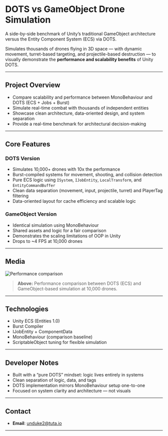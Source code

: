 # DOTS vs GameObject Drone Simulation

A side-by-side benchmark of Unity’s traditional GameObject architecture versus the Entity Component System (ECS) via DOTS.

Simulates thousands of drones flying in 3D space — with dynamic movement, turret-based targeting, and projectile-based destruction — to visually demonstrate the **performance and scalability benefits** of Unity DOTS.

---

## **Project Overview**
- Compare scalability and performance between MonoBehaviour and DOTS (ECS + Jobs + Burst)
- Simulate real-time combat with thousands of independent entities
- Showcase clean architecture, data-oriented design, and system separation
- Provide a real-time benchmark for architectural decision-making

---

## **Core Features**

### **DOTS Version**
- Simulates 10,000+ drones with 10x the performance
- Burst-compiled systems for movement, shooting, and collision detection
- Pure ECS logic using `ISystem`, `IJobEntity`, `LocalTransform`, and `EntityCommandBuffer`
- Clean data separation (movement, input, projectile, turret) and PlayerTag filtering
- Data-oriented layout for cache efficiency and scalable logic

### **GameObject Version**
- Identical simulation using MonoBehaviour
- Shared assets and logic for a fair comparison
- Demonstrates the scaling limitations of OOP in Unity
- Drops to ~4 FPS at 10,000 drones

---

## **Media**
![Performance comparison](https://i.imgur.com/r4z2DBv.jpeg)

> **Above:** Performance comparison between DOTS (ECS) and GameObject-based simulation at 10,000 drones.

---

## **Technologies**
- Unity ECS (Entities 1.0)
- Burst Compiler
- IJobEntity + ComponentData
- MonoBehaviour (comparison baseline)
- ScriptableObject tuning for flexible simulation

---

## **Developer Notes**
- Built with a “pure DOTS” mindset: logic lives entirely in systems
- Clean separation of logic, data, and tags
- DOTS implementation mirrors MonoBehaviour setup one-to-one
- Focused on system clarity and architecture — not visuals

---

## Contact
 
- **Email**: unduke2@tuta.io

---

